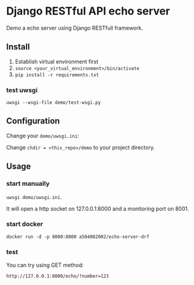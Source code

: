 # Django RESTful API echo server

Demo a echo server using Django RESTfull framework.

## Install

1. Establish virtual environment first
2. `source <your_virtual_environment>/bin/activate`
3. `pip install -r requirements.txt`

### test uwsgi

```
uwsgi --wsgi-file demo/test-wsgi.py
```

## Configuration

Change your `demo/uwsgi.ini`:

Change `chdir = <this_repo>/demo` to your project directory.

## Usage

### start manually

`uwsgi demo/uwsgi.ini`.

It will open a http socket on 127.0.0.1:8000 and a monitoring port on 8001.

### start docker

```
docker run -d -p 8000:8000 a504082002/echo-server-drf
```

### test

You can try using GET method:

```
http://127.0.0.1:8000/echo/?number=123
```

